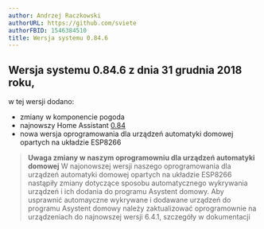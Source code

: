 ```yaml
---
author: Andrzej Raczkowski
authorURL: https://github.com/sviete
authorFBID: 1546384510
title: Wersja systemu 0.84.6  
---
```


## Wersja systemu 0.84.6 z dnia 31 grudnia 2018 roku,

w tej wersji dodano:
- zmiany w komponencie pogoda
- najnowszy Home Assistant <a href="https://www.home-assistant.io/blog/2018/12/12/release-84/" target="_blank">0.84</a>
- nowa wersja oprogramowania dla urządzeń automatyki domowej opartych na układzie ESP8266

> **Uwaga zmiany w naszym oprogramowniu dla urządzeń automatyki domowej**
 W najonowszej wersji naszego oprogramowania dla urządzeń automatyki domowej opartych na układzie ESP8266 nastąpiły zmiany dotyczące sposobu automatycznego wykrywania urządzeń i ich dodania do programu Asystent domowy. Aby usprawnić automayczne wykrywane i dodawane urządzeń do programu Asystent domowy należy zaktualizować oprogramownie na urządzeniach do najnowszej wersji 6.4.1, szczegóły w dokumentacji
